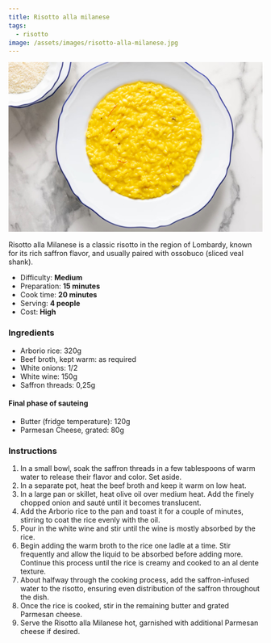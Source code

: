 ```yaml
---
title: Risotto alla milanese
tags: 
  - risotto
image: /assets/images/risotto-alla-milanese.jpg
---
```


![Risotto alla milanese](/assets/images/risotto-alla-milanese.jpg)

Risotto alla Milanese is a classic risotto in the region of Lombardy, known for its rich saffron flavor, and usually paired with ossobuco (sliced veal shank).

*   Difficulty: **Medium**
*   Preparation: **15 minutes**
*   Cook time: **20 minutes**
*   Serving: **4 people**
*   Cost: **High**

### Ingredients

*   Arborio rice: 320g
*   Beef broth, kept warm: as required
*   White onions: 1/2
*   White wine: 150g
*   Saffron threads: 0,25g

#### Final phase of sauteing

*   Butter (fridge temperature): 120g
*   Parmesan Cheese, grated: 80g

### Instructions

1.  In a small bowl, soak the saffron threads in a few tablespoons of warm water to release their flavor and color. Set aside.
2.  In a separate pot, heat the beef broth and keep it warm on low heat.
3.  In a large pan or skillet, heat olive oil over medium heat. Add the finely chopped onion and sauté until it becomes translucent.
4.  Add the Arborio rice to the pan and toast it for a couple of minutes, stirring to coat the rice evenly with the oil.
5.  Pour in the white wine and stir until the wine is mostly absorbed by the rice.
6.  Begin adding the warm broth to the rice one ladle at a time. Stir frequently and allow the liquid to be absorbed before adding more. Continue this process until the rice is creamy and cooked to an al dente texture.
7.  About halfway through the cooking process, add the saffron-infused water to the risotto, ensuring even distribution of the saffron throughout the dish.
8.  Once the rice is cooked, stir in the remaining butter and grated Parmesan cheese.
9.  Serve the Risotto alla Milanese hot, garnished with additional Parmesan cheese if desired.